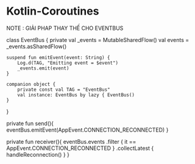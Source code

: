 # Kotlin-Coroutines

NOTE : GIẢI PHAP THAY THẾ CHO EVENTBUS

class EventBus {
    private val _events = MutableSharedFlow<String>()
    val events = _events.asSharedFlow()
    
    suspend fun emitEvent(event: String) {
        Log.d(TAG, "Emitting event = $event")
        _events.emit(event)
    }
    
    companion object {
        private const val TAG = "EventBus"
        val instance: EventBus by lazy { EventBus()
    }
  }

  private fun send(){
    eventBus.emitEvent(AppEvent.CONNECTION_RECONNECTED)
  }
  
  private fun receiver(){
    eventBus.events
    .filter { it == AppEvent.CONNECTION_RECONNECTED }
    .collectLatest { handleReconnection() }
  }
  
    

